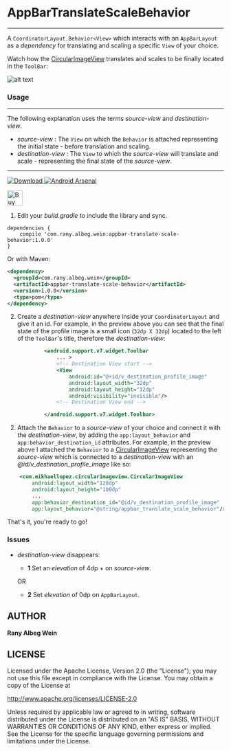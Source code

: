 # AppBarTranslateScaleBehavior
---

A `CoordinatorLayout.Behavior<View>` which interacts with an `AppBarLayout` as a *dependency* for translating and scaling a specific `View` of your choice.

Watch how the [CircularImageView](https://github.com/lopspower/CircularImageView) translates and scales to be finally located in the `ToolBar`:

![alt text](yairVisitor.gif "Example")

### Usage

---

The following explanation uses the terms *source-view* and *destination-view*.

* *source-view* : The `View` on which the `Behavior` is attached representing the initial state - before translation and scaling.
* *destination-view* : The `View` to which the *source-view* will translate and scale - representing the final state of the *source-view*.

---

[ ![Download](https://api.bintray.com/packages/ranyalbegwein/AppBarTranslateScaleBehavior/appbar-translate-scale-behavior/images/download.svg) ](https://bintray.com/ranyalbegwein/AppBarTranslateScaleBehavior/appbar-translate-scale-behavior/_latestVersion)
[![Android Arsenal]( https://img.shields.io/badge/Android%20Arsenal-AppBarTranslateScaleBehavior-green.svg?style=flat )]( https://android-arsenal.com/details/1/6391 )

<a href='https://ko-fi.com/E1E0B4X4' target='_blank'><img height='36' style='border:0px;height:36px;' src='https://az743702.vo.msecnd.net/cdn/kofi4.png?v=0' border='0' alt='Buy Me a Coffee at ko-fi.com' /></a>

1. Edit your *build.gradle* to include the library and sync.

```
dependencies {
    compile 'com.rany.albeg.wein:appbar-translate-scale-behavior:1.0.0'
}
```
Or with Maven:
```xml
<dependency>
  <groupId>com.rany.albeg.wein</groupId>
  <artifactId>appbar-translate-scale-behavior</artifactId>
  <version>1.0.0</version>
  <type>pom</type>
</dependency>
```

2. Create a *destination-view* anywhere inside your `CoordinatorLayout` and give it an id. For example, in the preview above you can see that the final state of the profile image is a small icon (`32dp X 32dp`) located to the left of the `ToolBar`'s title, therefore the *destination-view*:

```xml
            <android.support.v7.widget.Toolbar
            	... >
				<!-- Destination View start -->
                <View
                    android:id="@+id/v_destination_profile_image"
                    android:layout_width="32dp"
                    android:layout_height="32dp"
                    android:visibility="invisible"/>
                <!-- Destination View end -->

            </android.support.v7.widget.Toolbar>
```

2. Attach the `Behavior` to a *source-view* of your choice and connect it with the *destination-view*, by adding the `app:layout_behavior` and `app:behavior_destination_id` attributes. For example, in the preview above I attached the `Behavior` to a [CircularImageView](https://github.com/lopspower/CircularImageView) representing the *source-view* which is connected to a *destination-view* with an *@id/v_destination_profile_image* like so:

```xml
    <com.mikhaellopez.circularimageview.CircularImageView
        android:layout_width="120dp"
        android:layout_height="100dp"
        ...
        app:behavior_destination_id="@id/v_destination_profile_image"
        app:layout_behavior="@string/appbar_translate_scale_behavior"/>
```

That's it, you're ready to go!

### Issues
* *destination-view* disappears:
	* **1** Set an *elevation* of 4dp + on *source-view*.
	
	OR
    
	* **2** Set *elevation* of 0dp on `AppBarLayout`.

AUTHOR
-------

**Rany Albeg Wein**


LICENSE
--------
Licensed under the Apache License, Version 2.0 (the "License");
you may not use this file except in compliance with the License.
You may obtain a copy of the License at

http://www.apache.org/licenses/LICENSE-2.0

Unless required by applicable law or agreed to in writing, software
distributed under the License is distributed on an "AS IS" BASIS,
WITHOUT WARRANTIES OR CONDITIONS OF ANY KIND, either express or implied.
See the License for the specific language governing permissions and
limitations under the License.

